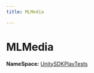 ```yaml
---
title: MLMedia

---
```


# MLMedia



**NameSpace:** 
[UnitySDKPlayTests](/versioned_docs/version-22-May-2023/unity-api/api/UnitySDKPlayTests/UnitySDKPlayTests.md) 









